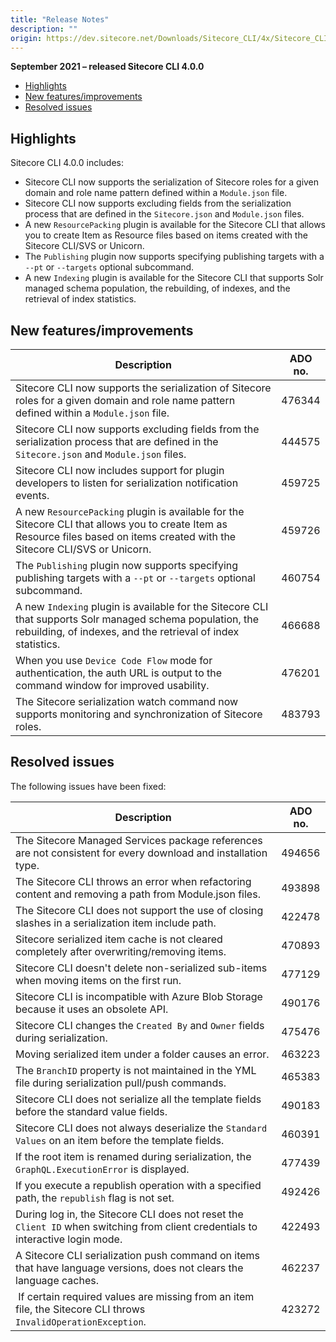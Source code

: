 ```yaml
---
title: "Release Notes"
description: ""
origin: https://dev.sitecore.net/Downloads/Sitecore_CLI/4x/Sitecore_CLI_400/Release_Notes
---
```


**September 2021 – released Sitecore CLI 4.0.0**

-   [Highlights](#Highlights)
-   [New features/improvements](#New)
-   [Resolved issues](#Resolved)

## Highlights

Sitecore CLI 4.0.0 includes:

-   ​Sitecore CLI now supports the serialization of Sitecore roles for a given domain and role name pattern defined within a `Module.json` file.
-   Sitecore CLI now supports excluding fields from the serialization process that are defined in the `Sitecore.json` and `Module.json` files.
-   A new `ResourcePacking` plugin is available for the Sitecore CLI that allows you to create Item as Resource files based on items created with the Sitecore CLI/SVS or Unicorn.
-   The `Publishing` plugin now supports specifying publishing targets with a `--pt` or `--targets` optional subcommand.
-   A new `Indexing` plugin is available for the Sitecore CLI that supports Solr managed schema population, the rebuilding, of indexes, and the retrieval of index statistics.

## New features/improvements

 | Description | ADO no. |
 | --- | --- |
 | ​​​​​​​​​​Sitecore CLI now supports the serialization of Sitecore roles for a given domain and role name pattern defined within a `Module.json` file. | 476344 |
 | Sitecore CLI now supports excluding fields from the serialization process that are defined in the `Sitecore.json` and `Module.json` files. | 444575 |
 | Sitecore CLI now includes support for plugin developers to listen for serialization notification events. | 459725 |
 | A new `ResourcePacking` plugin is available for the Sitecore CLI that allows you to create Item as Resource files based on items created with the Sitecore CLI/SVS or Unicorn. | 459726 |
 | ​​​​​​​​​​The `Publishing` plugin now supports specifying publishing targets with a `--pt` or `--targets` optional subcommand. | 460754 |
 | A new `Indexing` plugin is available for the Sitecore CLI that supports Solr managed schema population, the rebuilding, of indexes, and the retrieval of index statistics. | 466688 |
 | When you use `Device Code Flow` mode for ​authentication, the auth URL is output to the command window for improved usability. | 476201 |
 | The Sitecore serialization watch command now supports monitoring and synchronization of Sitecore roles. | 483793 |

## Resolved issues

The following issues have been fixed:

 | Description | ADO no. |
 | --- | --- |
 | The Sitecore Managed Services package references are not consistent for every download and installation type. | 494656 |
 | The Sitecore CLI throws an error when refactoring content and removing a path from Module.json files. | 493898 |
 | The Sitecore CLI does not support the use of closing slashes in a serialization item include path. | 422478 |
 | ​​​​​​​​​​Sitecore serialized item cache is not cleared completely after overwriting/removing items. | 470893 |
 | ​Sitecore CLI doesn't delete non-serialized sub-items when moving items on the first run. | 477129 |
 | ​Sitecore CLI is incompatible with Azure Blob Storage because it uses an obsolete API. | 490176 |
 | Sitecore CLI changes the `Created By` and `Owner` fields during serialization. | 475476 |
 | ​Moving serialized item under a folder causes an error. | 463223 |
 | ​The `BranchID` property is not maintained in the YML file during serialization pull/push commands. | 465383 |
 | Sitecore CLI does not serialize all the template fields before the standard value fields. | 490183 |
 | Sitecore CLI does not always deserialize the `Standard Values` on an item before the template fields.​​​​​​​​​​ | 460391 |
 | If the root item is renamed during serialization, the `GraphQL.ExecutionError` is displayed.​​ | 477439 |
 | If you execute a republish operation with a specified path, the `republish` flag is not set. | 492426 |
 | During log in, the Sitecore CLI does not reset the `Client ID` when switching from client credentials to interactive login mode. | 422493 |
 | A Sitecore CLI serialization push command on items that have language versions, does not clears the language caches. | 462237 |
 | ​ If certain required values are missing from an item file, the Sitecore CLI throws `InvalidOperationException`. | 423272 |